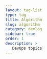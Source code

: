 ```yaml
---
layout: tag-list
type: tag
title: Algorithm
slug: algorithm
category: devlog
sidebar: true
order: 1
description: >
   DevOps topics
---
```

